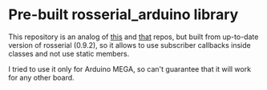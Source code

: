 # Pre-built rosserial_arduino library
This repository is an analog of [this](https://github.com/OpenAgricultureFoundation/rosserial_arduino_libs) and [that](https://github.com/frankjoshua/rosserial_arduino_lib) repos, but built from up-to-date version of rosserial (0.9.2), so it allows to use subscriber callbacks inside classes and not use static members.

I tried to use it only for Arduino MEGA, so can't guarantee that it will work for any other board.
